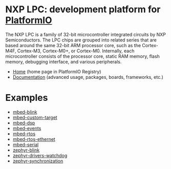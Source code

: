 
# NXP LPC: development platform for [PlatformIO](https://platformio.org)

The NXP LPC is a family of 32-bit microcontroller integrated circuits by NXP Semiconductors. The LPC chips are grouped into related series that are based around the same 32-bit ARM processor core, such as the Cortex-M4F, Cortex-M3, Cortex-M0+, or Cortex-M0. Internally, each microcontroller consists of the processor core, static RAM memory, flash memory, debugging interface, and various peripherals.

* [Home](https://platformio.org/platforms/nxplpc) (home page in PlatformIO Registry)
* [Documentation](https://docs.platformio.org/page/platforms/nxplpc.html) (advanced usage, packages, boards, frameworks, etc.)

# Examples

* [mbed-blink](https://github.com/platformio/platform-nxplpc/tree/master/examples/mbed-blink)
* [mbed-custom-target](https://github.com/platformio/platform-nxplpc/tree/master/examples/mbed-custom-target)
* [mbed-dsp](https://github.com/platformio/platform-nxplpc/tree/master/examples/mbed-dsp)
* [mbed-events](https://github.com/platformio/platform-nxplpc/tree/master/examples/mbed-events)
* [mbed-rtos](https://github.com/platformio/platform-nxplpc/tree/master/examples/mbed-rtos)
* [mbed-rtos-ethernet](https://github.com/platformio/platform-nxplpc/tree/master/examples/mbed-rtos-ethernet)
* [mbed-serial](https://github.com/platformio/platform-nxplpc/tree/master/examples/mbed-serial)
* [zephyr-blink](https://github.com/platformio/platform-nxplpc/tree/master/examples/zephyr-blink)
* [zephyr-drivers-watchdog](https://github.com/platformio/platform-nxplpc/tree/master/examples/zephyr-drivers-watchdog)
* [zephyr-synchronization](https://github.com/platformio/platform-nxplpc/tree/master/examples/zephyr-synchronization)
